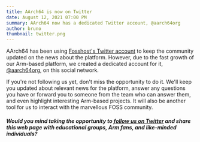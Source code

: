 ```yaml
---
title: AArch64 is now on Twitter
date: August 12, 2021 07:00 PM
summary: AArch64 now has a dedicated Twitter account, @aarch64org
author: bruno
thumbnail: twitter.png
---
```


AArch64 has been using [Fosshost's Twitter account](https://twitter.com/fosshostorg) to keep the community updated on the news about the platform. However, due to the fast growth of our Arm-based platform, we created a dedicated account for it, [@aarch64org](https://twitter.com/aarch64org), on this social network.

If you're not following us yet, don't miss the opportunity to do it. We'll keep you updated about relevant news for the platform, answer any questions you have or forward you to someone from the team who can answer them, and even highlight interesting Arm-based projects. It will also be another tool for us to interact with the marvellous FOSS community.

##### Would you mind taking the opportunity to [follow us on Twitter](https://twitter.com/aarch64org) and share this web page with educational groups, Arm fans, and like-minded individuals?
